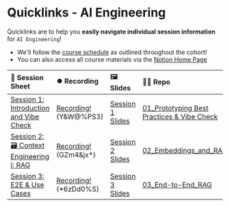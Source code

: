 # Quicklinks - AI Engineering

Quicklinks are to help you **easily navigate individual session information** for `AI Engineering`!  

- We'll follow the [course schedule](https://bit.ly/aie8-cal) as outlined throughout the cohort!
- You can also access all course materials via the [Notion Home Page](https://www.notion.so/The-AI-Engineering-Bootcamp-Cohort-8-Home-Page-263cd547af3d80fc9986f25582348429)


| 📰 Session Sheet | ⏺️ Recording  | 🖼️ Slides     | 👨‍💻 Repo     | 📝 Homework      | 📁 Feedback       |
|:-----------------|:-----------------|:-----------------|:-----------------|:-----------------|:-----------------|
| [Session 1: Introduction and Vibe Check](https://www.notion.so/Session-1-Introduction-and-Vibe-Check-263cd547af3d81869041ccc46523f1ec) |[Recording!](https://us02web.zoom.us/rec/share/AZEoQtJn03hZUBXoaAUT9I1Nx7sSdsjZ4n5ll8TTfCGQsVrBi709FLQLXwwdCCxD.2YqwpkoZhDDnHVKK) (Y&W@%PS3) | [Session 1 Slides](https://www.canva.com/design/DAGya0dMFhM/I4kYi9Y-Ec_jMtoq0aq4-g/edit?utm_content=DAGya0dMFhM&utm_campaign=designshare&utm_medium=link2&utm_source=sharebutton) | [01_Prototyping Best Practices & Vibe Check](https://github.com/AI-Maker-Space/AIE8/tree/main/01_Prototyping%20Best%20Practices%20%26%20Vibe%20Check) | [Session 1 Assignment: Vibe Check](https://forms.gle/jNhHxcmCoMJiqpUL6) | [AIE8 Feedback 9/9](https://forms.gle/GgFqgEkYPQ5a3yHj7)
| [Session 2: 🗃️ Context Engineering I: RAG](https://www.notion.so/Session-2-Context-Engineering-I-Retrieval-Augmented-Generation-RAG-26acd547af3d8041a75bfa162d1ab600) |[Recording!](https://us02web.zoom.us/rec/share/cDb3c4VCrHUACpHdOl1C0u092-_GOSBb3emPfeuwZDAtUV3FTdBVMt6DGSzkU6gQ.N6_xNZ9FOiG4SYyB) (GZm4&jx*) | [Session 2 Slides](https://www.canva.com/design/DAGrSqNpTZ0/Ra4psYmdCwBeL8o1-L69WA/edit?utm_content=DAGrSqNpTZ0&utm_campaign=designshare&utm_medium=link2&utm_source=sharebutton) | [02_Embeddings_and_RAG](https://github.com/AI-Maker-Space/AIE8/tree/main/02_Embeddings_and_RAG) | [Session 2 Assignment: RAG](https://forms.gle/98s98cdS8vt1m5g67) | [AIE8 Feedback 9/11](https://forms.gle/hGJjwZLDm6Mcb2Ki7)
| [Session 3: E2E & Use Cases](https://www.notion.so/Session-3-End-to-End-AI-Applications-OSS-Models-I-and-2025-Industry-Use-Cases-26acd547af3d80b4b646e2fd6f1fd31c) |[Recording!](https://us02web.zoom.us/rec/share/7UJErmXFPnBQmIxWoeHVtCVcjtF1c_XmzAybJLGgei5Xrju_Q2jgPzgjYI8YT06o.pRQgg0m-t4-HHAmV) (*6zDd0%S) | [Session 3 Slides](https://www.canva.com/design/DAGzJw-3i34/1UdGr5HlXlPjFtabOAWdkw/edit?utm_content=DAGzJw-3i34&utm_campaign=designshare&utm_medium=link2&utm_source=sharebutton) | [03_End-to-End_RAG](https://github.com/AI-Maker-Space/AIE8/tree/main/03_End-to-End_RAG) | [Session 3 Assignment: E2E](https://forms.gle/ZVvwkbg4jEpHKpCY9) | [AIE8 Feedback 9/16](https://forms.gle/9SnYW7vgNLeGpkh47)
